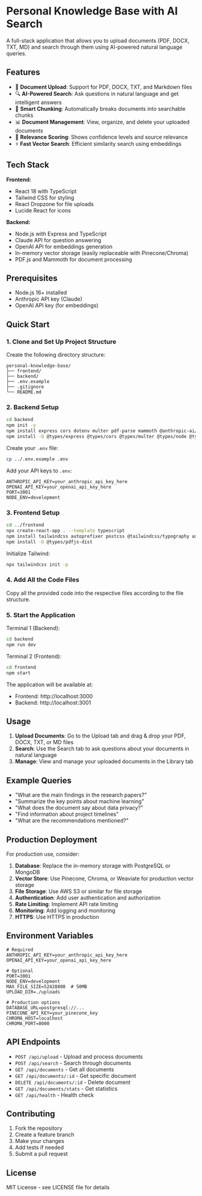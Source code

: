 # Personal Knowledge Base with AI Search

A full-stack application that allows you to upload documents (PDF, DOCX, TXT, MD) and search through them using AI-powered natural language queries.

## Features

- 📄 **Document Upload**: Support for PDF, DOCX, TXT, and Markdown files
- 🔍 **AI-Powered Search**: Ask questions in natural language and get intelligent answers
- 🧠 **Smart Chunking**: Automatically breaks documents into searchable chunks
- 📊 **Document Management**: View, organize, and delete your uploaded documents
- 🎯 **Relevance Scoring**: Shows confidence levels and source relevance
- ⚡ **Fast Vector Search**: Efficient similarity search using embeddings

## Tech Stack

**Frontend:**
- React 18 with TypeScript
- Tailwind CSS for styling
- React Dropzone for file uploads
- Lucide React for icons

**Backend:**
- Node.js with Express and TypeScript
- Claude API for question answering
- OpenAI API for embeddings generation
- In-memory vector storage (easily replaceable with Pinecone/Chroma)
- PDF.js and Mammoth for document processing

## Prerequisites

- Node.js 16+ installed
- Anthropic API key (Claude)
- OpenAI API key (for embeddings)

## Quick Start

### 1. Clone and Set Up Project Structure

Create the following directory structure:

```
personal-knowledge-base/
├── frontend/
├── backend/
├── .env.example
├── .gitignore
└── README.md
```

### 2. Backend Setup

```bash
cd backend
npm init -y
npm install express cors dotenv multer pdf-parse mammoth @anthropic-ai/sdk openai chromadb pg bcryptjs jsonwebtoken uuid fs-extra
npm install -D @types/express @types/cors @types/multer @types/node @types/pg @types/bcryptjs @types/jsonwebtoken @types/uuid @types/fs-extra typescript ts-node-dev jest @types/jest
```

Create your `.env` file:
```bash
cp ../.env.example .env
```

Add your API keys to `.env`:
```
ANTHROPIC_API_KEY=your_anthropic_api_key_here
OPENAI_API_KEY=your_openai_api_key_here
PORT=3001
NODE_ENV=development
```

### 3. Frontend Setup

```bash
cd ../frontend
npx create-react-app . --template typescript
npm install tailwindcss autoprefixer postcss @tailwindcss/typography axios react-dropzone pdfjs-dist mammoth lucide-react
npm install -D @types/pdfjs-dist
```

Initialize Tailwind:
```bash
npx tailwindcss init -p
```

### 4. Add All the Code Files

Copy all the provided code into the respective files according to the file structure.

### 5. Start the Application

Terminal 1 (Backend):
```bash
cd backend
npm run dev
```

Terminal 2 (Frontend):
```bash
cd frontend
npm start
```

The application will be available at:
- Frontend: http://localhost:3000
- Backend: http://localhost:3001

## Usage

1. **Upload Documents**: Go to the Upload tab and drag & drop your PDF, DOCX, TXT, or MD files
2. **Search**: Use the Search tab to ask questions about your documents in natural language
3. **Manage**: View and manage your uploaded documents in the Library tab

## Example Queries

- "What are the main findings in the research papers?"
- "Summarize the key points about machine learning"
- "What does the document say about data privacy?"
- "Find information about project timelines"
- "What are the recommendations mentioned?"

## Production Deployment

For production use, consider:

1. **Database**: Replace the in-memory storage with PostgreSQL or MongoDB
2. **Vector Store**: Use Pinecone, Chroma, or Weaviate for production vector storage
3. **File Storage**: Use AWS S3 or similar for file storage
4. **Authentication**: Add user authentication and authorization
5. **Rate Limiting**: Implement API rate limiting
6. **Monitoring**: Add logging and monitoring
7. **HTTPS**: Use HTTPS in production

## Environment Variables

```env
# Required
ANTHROPIC_API_KEY=your_anthropic_api_key_here
OPENAI_API_KEY=your_openai_api_key_here

# Optional
PORT=3001
NODE_ENV=development
MAX_FILE_SIZE=52428800  # 50MB
UPLOAD_DIR=./uploads

# Production options
DATABASE_URL=postgresql://...
PINECONE_API_KEY=your_pinecone_key
CHROMA_HOST=localhost
CHROMA_PORT=8000
```

## API Endpoints

- `POST /api/upload` - Upload and process documents
- `POST /api/search` - Search through documents
- `GET /api/documents` - Get all documents
- `GET /api/documents/:id` - Get specific document
- `DELETE /api/documents/:id` - Delete document
- `GET /api/documents/stats` - Get statistics
- `GET /api/health` - Health check

## Contributing

1. Fork the repository
2. Create a feature branch
3. Make your changes
4. Add tests if needed
5. Submit a pull request

## License

MIT License - see LICENSE file for details